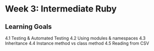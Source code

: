 # Week 3: Intermediate Ruby
## Learning Goals

4.1 Testing & Automated Testing
4.2 Using modules & namespaces
4.3 Inheritance
4.4 Instance method vs class method
4.5 Reading from CSV
